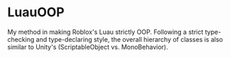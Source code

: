 # LuauOOP
My method in making Roblox's Luau strictly OOP. Following a strict type-checking and type-declaring style, the overall hierarchy of classes is also similar to Unity's (ScriptableObject vs. MonoBehavior).
